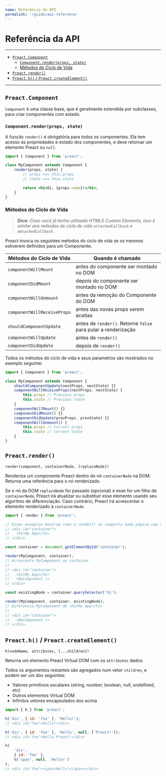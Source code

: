```yaml
---
name: Referência da API
permalink: '/guide/api-reference'
---
```


# Referência da API<!-- omit in toc -->

---

- [`Preact.Component`](#preactcomponent)
  - [`Component.render(props, state)`](#componentrenderprops-state)
  - [Métodos do Ciclo de Vida](#métodos-do-ciclo-de-vida)
- [`Preact.render()`](#preactrender)
- [`Preact.h()` / `Preact.createElement()`](#preacth--preactcreateelement)

---

## `Preact.Component`

`Component` é uma classe base, que é geralmente estendida por subclasses, para criar componentes com estado.

### `Component.render(props, state)`

A função `render()` é obrigatória para todos os componentes. Ela tem acesso às propriedades e estado dos componentes, e deve retornar um elemento Preact ou `null`.

```jsx
import { Component } from 'preact';

class MyComponent extends Component {
	render(props, state) {
		// props === this.props
		// state === this.state

		return <h1>Oi, {props.name}!</h1>;
	}
}
```

### Métodos do Ciclo de Vida

> _**Dica:** Caso você já tenha utilizado HTML5 Custom Elements, isso é similar aos métodos de ciclo de vida `attachedCallback` e `detachedCallback`._

Preact invoca os seguintes métodos do ciclo de vida se os mesmos estiverem definidos para um Componente.


| Métodos do Ciclo de Vida    | Quando é chamado                                 			   |
|-----------------------------|----------------------------------------------------------------|
| `componentWillMount`        | antes do componente ser montado no DOM 			     		   |
| `componentDidMount`         | depois do componente ser montado no DOM    			 		   |
| `componentWillUnmount`      | antes da remoção do Componente do DOM 					 	   |
| `componentWillReceiveProps` | antes das novas props serem aceitas 						   |
| `shouldComponentUpdate`     | antes de `render()`. Retorne `false` para pular a renderização |
| `componentWillUpdate`       | antes de `render()`                              			   |
| `componentDidUpdate`        | depois de `render()`                             			   |

Todos os métodos do ciclo de vida e seus parametros são mostrados no exemplo seguinte:

```js
import { Component } from 'preact';

class MyComponent extends Component {
	shouldComponentUpdate(nextProps, nextState) {}
	componentWillReceiveProps(nextProps, nextState) {
		this.props // Previous props
		this.state // Previous state
	}
	componentWillMount() {}
	componentDidMount() {}
	componentDidUpdate(prevProps, prevState) {}
	componentWillUnmount() {
		this.props // Current props
		this.state // Current state
	}
}
```

## `Preact.render()`

`render(component, containerNode, [replaceNode])`

Renderiza um componente Preact dentro do nó `containerNode` na DOM. Returna uma referência para o nó renderizado.

Se o nó da DOM `replaceNode` for passado (opcional) e esse for um filho de `containerNode`, Preact irá atualizar ou substituir esse elemento usando seu algoritmo de diferenciação. Caso contrário, Preact irá acrescentar o elemento renderizado à `containerNode`.

```js
import { render } from 'preact';

// Esses exemplos mostram como o render() se comporta numa página com a seguinte estrutura:
// <div id="container">
//   <h1>My App</h1>
// </div>

const container = document.getElementById('container');

render(MyComponent, container);
// Acrescenta MyComponent ao container
//
// <div id="container">
//   <h1>My App</h1>
//   <MyComponent />
// </div>

const existingNode = container.querySelector('h1');

render(MyComponent, container, existingNode);
// Diferencia MyComponent de <h1>My App</h1>
//
// <div id="container">
//   <MyComponent />
// </div>
```

## `Preact.h()` / `Preact.createElement()`

`h(nodeName, attributes, [...children])`

Returna um elemento Preact Virtual DOM com os `attributes` dados.

Todos os argumentos restantes são agregados num vetor `children`, e podem ser um dos seguintes:

- Valores primitivos escalares (string, number, boolean, null, undefined, etc)
- Outros elementos Virtual DOM
- Infinitos vetores encapsulados dos acima

```js
import { h } from 'preact';

h('div', { id: 'foo' }, 'Hello!');
// <div id="foo">Hello!</div>

h('div', { id: 'foo' }, 'Hello', null, ['Preact!']);
// <div id="foo">Hello Preact!</div>

h(
	'div',
	{ id: 'foo' },
	h('span', null, 'Hello!')
);
// <div id="foo"><span>Hello!</span></div>
```
